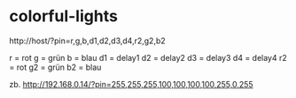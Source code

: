 # colorful-lights

http://host/?pin=r,g,b,d1,d2,d3,d4,r2,g2,b2

r = rot
g = grün
b = blau
d1 = delay1
d2 = delay2
d3 = delay3
d4 = delay4
r2 = rot
g2 = grün
b2 = blau

zb. http://192.168.0.14/?pin=255,255,255,100,100,100,100,255,0,255